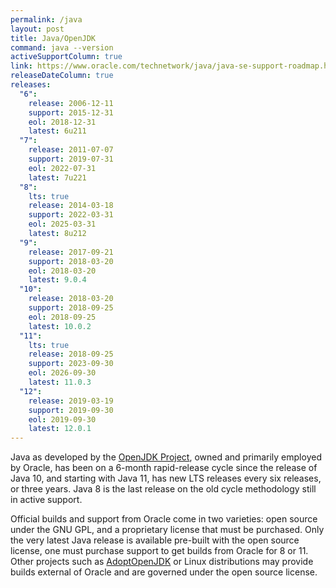 ```yaml
---
permalink: /java
layout: post
title: Java/OpenJDK
command: java --version
activeSupportColumn: true
link: https://www.oracle.com/technetwork/java/java-se-support-roadmap.html
releaseDateColumn: true
releases:
  "6":
    release: 2006-12-11
    support: 2015-12-31
    eol: 2018-12-31
    latest: 6u211
  "7":
    release: 2011-07-07
    support: 2019-07-31
    eol: 2022-07-31
    latest: 7u221
  "8":
    lts: true
    release: 2014-03-18
    support: 2022-03-31
    eol: 2025-03-31
    latest: 8u212
  "9":
    release: 2017-09-21
    support: 2018-03-20
    eol: 2018-03-20
    latest: 9.0.4
  "10":
    release: 2018-03-20
    support: 2018-09-25
    eol: 2018-09-25
    latest: 10.0.2
  "11":
    lts: true
    release: 2018-09-25
    support: 2023-09-30
    eol: 2026-09-30
    latest: 11.0.3
  "12":
    release: 2019-03-19
    support: 2019-09-30
    eol: 2019-09-30
    latest: 12.0.1
---
```


Java as developed by the [OpenJDK Project](https://openjdk.java.net/), owned and primarily employed by Oracle, has been on a 6-month rapid-release cycle since the release of Java 10, and starting with Java 11, has new LTS releases every six releases, or three years. Java 8 is the last release on the old cycle methodology still in active support.

Official builds and support from Oracle come in two varieties: open source under the GNU GPL, and a proprietary license that must be purchased. Only the very latest Java release is available pre-built with the open source license, one must purchase support to get builds from Oracle for 8 or 11. Other projects such as [AdoptOpenJDK](https://adoptopenjdk.net/) or Linux distributions may provide builds external of Oracle and are governed under the open source license.
